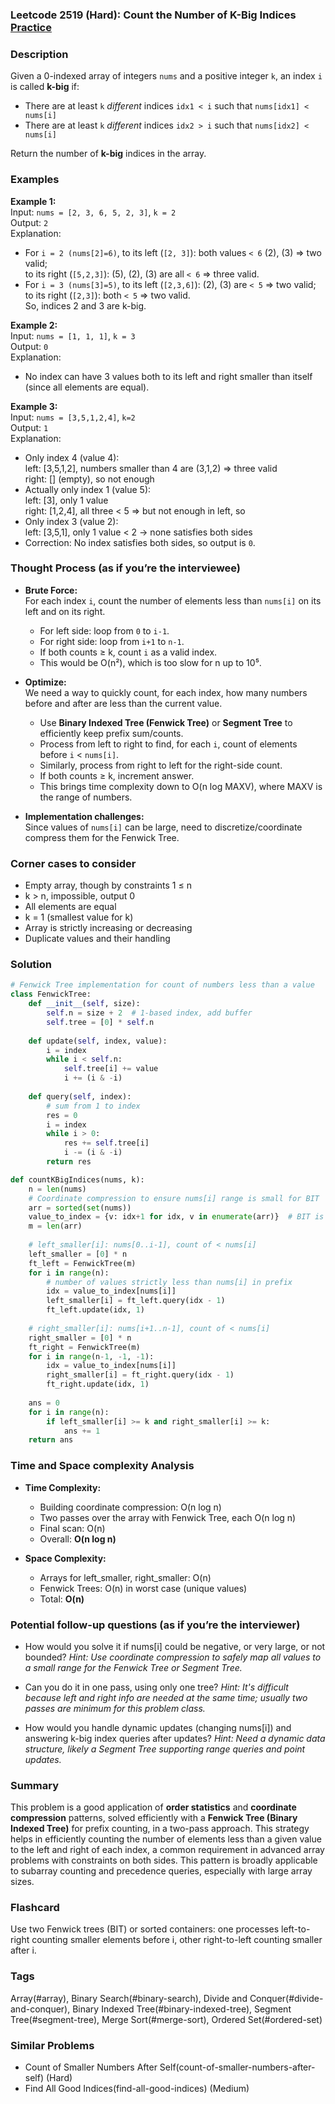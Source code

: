 ### Leetcode 2519 (Hard): Count the Number of K-Big Indices [Practice](https://leetcode.com/problems/count-the-number-of-k-big-indices)

### Description  
Given a 0-indexed array of integers `nums` and a positive integer `k`, an index `i` is called **k-big** if:
- There are at least `k` *different* indices `idx1 < i` such that `nums[idx1] < nums[i]`
- There are at least `k` *different* indices `idx2 > i` such that `nums[idx2] < nums[i]`

Return the number of **k-big** indices in the array.

### Examples  

**Example 1:**  
Input: `nums = [2, 3, 6, 5, 2, 3]`, `k = 2`  
Output: `2`  
Explanation:  
- For `i = 2 (nums[2]=6)`, to its left (`[2, 3]`): both values `< 6` (2), (3) ⇒ two valid;  
  to its right (`[5,2,3]`): (5), (2), (3) are all `< 6` ⇒ three valid.  
- For `i = 3 (nums[3]=5)`, to its left (`[2,3,6]`): (2), (3) are `< 5` ⇒ two valid;  
  to its right (`[2,3]`): both `< 5` ⇒ two valid.  
So, indices 2 and 3 are k-big.

**Example 2:**  
Input: `nums = [1, 1, 1]`, `k = 3`  
Output: `0`  
Explanation:  
- No index can have 3 values both to its left and right smaller than itself (since all elements are equal).

**Example 3:**  
Input: `nums = [3,5,1,2,4]`, `k=2`  
Output: `1`  
Explanation:  
- Only index 4 (value 4):  
    left: [3,5,1,2], numbers smaller than 4 are (3,1,2) ⇒ three valid  
    right: [] (empty), so not enough  
- Actually only index 1 (value 5):  
    left: [3], only 1 value  
    right: [1,2,4], all three < 5 ⇒ but not enough in left, so  
- Only index 3 (value 2):  
    left: [3,5,1], only 1 value < 2 → none satisfies both sides  
- Correction: No index satisfies both sides, so output is `0`.

### Thought Process (as if you’re the interviewee)  
- **Brute Force:**  
  For each index `i`, count the number of elements less than `nums[i]` on its left and on its right.  
  - For left side: loop from `0` to `i-1`.  
  - For right side: loop from `i+1` to `n-1`.  
  - If both counts ≥ k, count `i` as a valid index.  
  - This would be O(n²), which is too slow for n up to 10⁵.

- **Optimize:**  
  We need a way to quickly count, for each index, how many numbers before and after are less than the current value.  
  - Use **Binary Indexed Tree (Fenwick Tree)** or **Segment Tree** to efficiently keep prefix sum/counts.  
  - Process from left to right to find, for each `i`, count of elements before `i` < `nums[i]`.  
  - Similarly, process from right to left for the right-side count.  
  - If both counts ≥ k, increment answer.  
  - This brings time complexity down to O(n log MAXV), where MAXV is the range of numbers.

- **Implementation challenges:**  
  Since values of `nums[i]` can be large, need to discretize/coordinate compress them for the Fenwick Tree.

### Corner cases to consider  
- Empty array, though by constraints 1 ≤ n  
- k > n, impossible, output 0  
- All elements are equal  
- k = 1 (smallest value for k)  
- Array is strictly increasing or decreasing  
- Duplicate values and their handling

### Solution

```python
# Fenwick Tree implementation for count of numbers less than a value
class FenwickTree:
    def __init__(self, size):
        self.n = size + 2  # 1-based index, add buffer
        self.tree = [0] * self.n
    
    def update(self, index, value):
        i = index
        while i < self.n:
            self.tree[i] += value
            i += (i & -i)
    
    def query(self, index):
        # sum from 1 to index
        res = 0
        i = index
        while i > 0:
            res += self.tree[i]
            i -= (i & -i)
        return res

def countKBigIndices(nums, k):
    n = len(nums)
    # Coordinate compression to ensure nums[i] range is small for BIT
    arr = sorted(set(nums))
    value_to_index = {v: idx+1 for idx, v in enumerate(arr)}  # BIT is 1-based
    m = len(arr)
    
    # left_smaller[i]: nums[0..i-1], count of < nums[i]
    left_smaller = [0] * n
    ft_left = FenwickTree(m)
    for i in range(n):
        # number of values strictly less than nums[i] in prefix
        idx = value_to_index[nums[i]]
        left_smaller[i] = ft_left.query(idx - 1)
        ft_left.update(idx, 1)
    
    # right_smaller[i]: nums[i+1..n-1], count of < nums[i]
    right_smaller = [0] * n
    ft_right = FenwickTree(m)
    for i in range(n-1, -1, -1):
        idx = value_to_index[nums[i]]
        right_smaller[i] = ft_right.query(idx - 1)
        ft_right.update(idx, 1)
    
    ans = 0
    for i in range(n):
        if left_smaller[i] >= k and right_smaller[i] >= k:
            ans += 1
    return ans
```

### Time and Space complexity Analysis  

- **Time Complexity:**  
  - Building coordinate compression: O(n log n)  
  - Two passes over the array with Fenwick Tree, each O(n log n)  
  - Final scan: O(n)  
  - Overall: **O(n log n)**

- **Space Complexity:**  
  - Arrays for left_smaller, right_smaller: O(n)  
  - Fenwick Trees: O(n) in worst case (unique values)  
  - Total: **O(n)**

### Potential follow-up questions (as if you’re the interviewer)  

- How would you solve it if nums[i] could be negative, or very large, or not bounded?
  *Hint: Use coordinate compression to safely map all values to a small range for the Fenwick Tree or Segment Tree.*

- Can you do it in one pass, using only one tree?
  *Hint: It's difficult because left and right info are needed at the same time; usually two passes are minimum for this problem class.*

- How would you handle dynamic updates (changing nums[i]) and answering k-big index queries after updates?
  *Hint: Need a dynamic data structure, likely a Segment Tree supporting range queries and point updates.*

### Summary
This problem is a good application of **order statistics** and **coordinate compression** patterns, solved efficiently with a **Fenwick Tree (Binary Indexed Tree)** for prefix counting, in a two-pass approach. This strategy helps in efficiently counting the number of elements less than a given value to the left and right of each index, a common requirement in advanced array problems with constraints on both sides. This pattern is broadly applicable to subarray counting and precedence queries, especially with large array sizes.


### Flashcard
Use two Fenwick trees (BIT) or sorted containers: one processes left-to-right counting smaller elements before i, other right-to-left counting smaller after i.

### Tags
Array(#array), Binary Search(#binary-search), Divide and Conquer(#divide-and-conquer), Binary Indexed Tree(#binary-indexed-tree), Segment Tree(#segment-tree), Merge Sort(#merge-sort), Ordered Set(#ordered-set)

### Similar Problems
- Count of Smaller Numbers After Self(count-of-smaller-numbers-after-self) (Hard)
- Find All Good Indices(find-all-good-indices) (Medium)